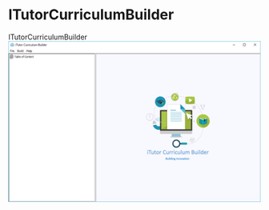 # ITutorCurriculumBuilder
ITutorCurriculumBuilder
![Image description](https://github.com/mmegahedcs/ITutorCurriculumBuilder/blob/master/Untitled.png)
